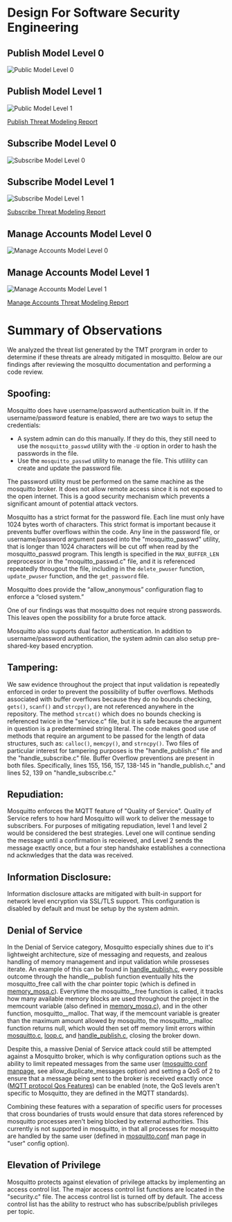 # Design For Software Security Engineering

## Publish Model Level 0
![Public Model Level 0](https://github.com/sanjar91/Fantastic-Four/blob/master/DFD_Files/publishTMT0.PNG)

## Publish Model Level 1
![Public Model Level 1](https://github.com/sanjar91/Fantastic-Four/blob/master/DFD_Files/publishTMT1.PNG)

[Publish Threat Modeling Report](https://github.com/sanjar91/Fantastic-Four/blob/master/DFD_Files/lvl_1_publish_orders%20-%20Full%20Report.pdf) 

## Subscribe Model Level 0
![Subscribe Model Level 0](https://github.com/sanjar91/Fantastic-Four/blob/master/DFD_Files/subscribeTMT0.PNG)

## Subscribe Model Level 1
![Subscribe Model Level 1](https://github.com/sanjar91/Fantastic-Four/blob/master/DFD_Files/subscribeTMT1.PNG)

[Subscribe Threat Modeling Report](https://github.com/sanjar91/Fantastic-Four/blob/master/DFD_Files/SubscribeTMTreport.pdf) 

## Manage Accounts Model Level 0
![Manage Accounts Model Level 0](https://github.com/sanjar91/Fantastic-Four/blob/master/DFD_Files/manage_account_L0.PNG)

## Manage Accounts Model Level 1
![Manage Accounts Model Level 1](https://github.com/sanjar91/Fantastic-Four/blob/master/DFD_Files/manage_account_L1.PNG)

[Manage Accounts Threat Modeling Report](https://github.com/sanjar91/Fantastic-Four/blob/master/DFD_Files/Manage%20Accounts%20Threat%20Modeling%20Report.pdf) 


# Summary of Observations

We analyzed the threat list generated by the TMT prorgram in order to determine if these threats are already mitigated in mosquitto.  Below are our findings after reviewing the mosquitto documentation and performing a code review.

## Spoofing: 
Mosquitto does have username/password authentication built in.  If the username/password feature is enabled, there are two ways to setup the credentials: 
* A system admin can do this manually.  If they do this, they still need to use the `mosquitto_passwd` utility with the `-U` option in order to hash the passwords in the file. 
* Use the `mosquitto_passwd` utility to manage the file. This utlility can create and update the password file.

The password utility must be performed on the same machine as the mosquitto broker.  It does not allow remote access since it is not exposed to the open internet.  This is a good security mechanism which prevents a significant amount of potential attack vectors.

Mosquitto has a strict format for the password file.  Each line must only have 1024 bytes worth of characters. This strict format is important because it prevents buffer overflows within the code.  Any line in the password file, or username/password argument passed into the "mosquitto_passwd" utility, that is longer than 1024 characters will be cut off when read by the mosquitto_passwd program.  This length is specified in the `MAX_BUFFER_LEN` preprocessor in the "moquitto_passwd.c" file, and it is referenced repeatedly througout the file, including in the `delete_pwuser` function, `update_pwuser` function, and the `get_password` file.   

Mosquitto does provide the “allow_anonymous”  configuration flag to enforce a “closed system.” 

One of our findings was that mosquitto does not require strong passwords.  This leaves open the possibility for a brute force attack.  

Mosquitto also supports dual factor authentication.  In addition to username/password authentication, the system admin can also setup pre-shared-key based encryption.  

## Tampering:
We saw evidence throughout the project that input validation is repeatedly enforced in order to prevent the possibility of buffer overflows.   Methods associated with buffer overflows because they do no bounds checking, `gets()`, `scanf()` and `strcpy()`, are not referenced anywhere in the repository.  The method `strcat()` which does no bounds checking is referenced twice in the "service.c" file, but it is safe because the argument in question is a predetermined string literal.  The code makes good use of methods that require an argument to be passed for the length of data structures,  such as: `calloc()`, `memcpy()`, and `strncpy()`. Two files of particular interest for tampering purposes is the "handle_publish.c" file and the "handle_subscribe.c" file.  Buffer Overflow preventions are present in both files.  Specifically, lines 155, 156, 157, 138-145 in "handle_publish.c," and lines 52, 139 on "handle_subscribe.c."  

## Repudiation:
Mosquitto enforces the MQTT feature of "Quality of Service".  Quality of Service refers to how hard Mosquitto will work to deliver the message to subscribers.  For purposes of mitigating repudiation, level 1 and level 2 would be considered the best strategies.  Level one will continue sending the message until a confirmation is receieved, and Level 2 sends the message exactly once, but a four step handshake establishes a connectiona nd acknwledges that the data was received. 

## Information Disclosure:
Information disclosure attacks are mitigated with built-in support for network level encryption via SSL/TLS support. This configuration is disabled by default and must be setup by the system admin. 

## Denial of Service
In the Denial of Service category, Mosquitto especially shines due to it's lightweight architecture, size of messaging and requests, and zealous handling of memory management and input validation while prosseses iterate. An example of this can be found in [handle_publish.c](https://github.com/eclipse/mosquitto/blob/master/src/handle_publish.c), every possible outcome through the handle\_\_publish function eventually hits the mosquitto_free call with the char pointer topic (which is defined in [memory_mosq.c](https://github.com/eclipse/mosquitto/blob/master/lib/memory_mosq.c)). Everytime the mosquitto\_\_free function is called, it tracks how many available memory blocks are used throughout the project in the memcount variable (also defined in [memory_mosq.c](https://github.com/eclipse/mosquitto/blob/master/lib/memory_mosq.c)), and in the other function, mosquitto\_\_malloc. That way, if the memcount variable is greater than the maximum amount allowed by mosquitto, the mosquitto\_\_malloc function returns null, which would then set off memory limit errors within [mosquitto.c](https://github.com/eclipse/mosquitto/blob/master/src/mosquitto.c), [loop.c](https://github.com/eclipse/mosquitto/blob/master/src/loop.c), and [handle_publish.c](https://github.com/eclipse/mosquitto/blob/master/src/handle_publish.c), closing the broker down.

Despite this, a massive Denial of Service attack could still be attempted against a Mosquitto broker, which is why configuration options such as the ability to limit repeated messages from the same user ([mosquitto conf manpage](https://mosquitto.org/man/mosquitto-conf-5.html), see allow_duplicate_messages option) and setting a QoS of 2 to ensure that a message being sent to the broker is received exactly once ([MQTT protocol Qos Features](https://www.hivemq.com/blog/mqtt-essentials-part-6-mqtt-quality-of-service-levels)) can be enabled (note, the QoS levels aren't specific to Mosquitto, they are defined in the MQTT standards).

Combining these features with a separation of specific users for processes that cross boundaries of trusts would ensure that data stores referenced by mosquitto processes aren't being blocked by external authorities. This currently is not supported in mosquitto, in that all processes for mosquitto are handled by the same user (defined in [mosquitto.conf](https://mosquitto.org/man/mosquitto-conf-5.html) man page in "user" config option).

## Elevation of Privilege
Mosquitto protects against elevation of privilege attacks by implementing an access control list.  The major access control list functions are located in the "security.c" file.  The access control list is turned off by default.  The access control list has the ability to restruct who has subscribe/publish privileges per topic.

  
